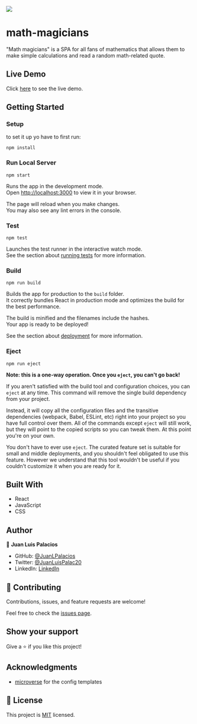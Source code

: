 ![](https://img.shields.io/badge/Microverse-blueviolet)

# math-magicians
"Math magicians" is a SPA for all fans of mathematics that allows them to make simple calculations and read a random math-related quote.

## Live Demo
Click [here](https://juanlpalacios.github.io/math-magicians/) to see the live demo.

## Getting Started

### Setup


to set it up yo have to first run:

```
npm install
```

### Run Local Server

```
npm start
```

Runs the app in the development mode.\
Open [http://localhost:3000](http://localhost:3000) to view it in your browser.

The page will reload when you make changes.\
You may also see any lint errors in the console.

### Test
```
npm test
```

Launches the test runner in the interactive watch mode.\
See the section about [running tests](https://facebook.github.io/create-react-app/docs/running-tests) for more information.

### Build
```
npm run build
```

Builds the app for production to the `build` folder.\
It correctly bundles React in production mode and optimizes the build for the best performance.

The build is minified and the filenames include the hashes.\
Your app is ready to be deployed!

See the section about [deployment](https://facebook.github.io/create-react-app/docs/deployment) for more information.

### Eject
```
npm run eject
```

**Note: this is a one-way operation. Once you `eject`, you can't go back!**

If you aren't satisfied with the build tool and configuration choices, you can `eject` at any time. This command will remove the single build dependency from your project.

Instead, it will copy all the configuration files and the transitive dependencies (webpack, Babel, ESLint, etc) right into your project so you have full control over them. All of the commands except `eject` will still work, but they will point to the copied scripts so you can tweak them. At this point you're on your own.

You don't have to ever use `eject`. The curated feature set is suitable for small and middle deployments, and you shouldn't feel obligated to use this feature. However we understand that this tool wouldn't be useful if you couldn't customize it when you are ready for it.

## Built With

- React
- JavaScript
- CSS

## Author

👤 **Juan Luis Palacios**

- GitHub: [@JuanLPalacios](https://github.com/JuanLPalacios)
- Twitter: [@JuanLuisPalac20](https://twitter.com/twitterhandle)
- LinkedIn: [LinkedIn](https://www.linkedin.com/in/juan-luis-palacios-p%C3%A9rez-95b39a228/)


## 🤝 Contributing

Contributions, issues, and feature requests are welcome!

Feel free to check the [issues page](../../issues/).

## Show your support

Give a ⭐️ if you like this project!

## Acknowledgments

- [microverse](http://www.microverse.org) for the config templates

## 📝 License

This project is [MIT](./MIT.md) licensed.